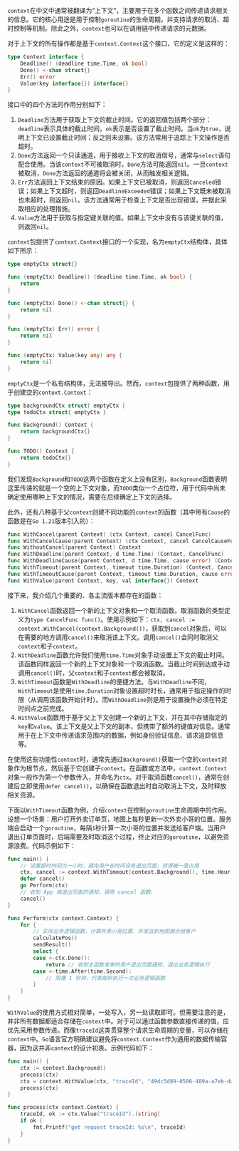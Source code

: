 `context`在中文中通常被翻译为“上下文”，主要用于在多个函数之间传递请求相关的信息。它的核心用途是用于控制`goroutine`的生命周期，并支持请求的取消、超时控制等机制。除此之外，`context`也可以在调用链中传递请求的元数据。

对于上下文的所有操作都是基于`context.Context`这个接口，它的定义是这样的：

```go
type Context interface {
	Deadline() (deadline time.Time, ok bool)
	Done() <-chan struct{}
	Err() error
	Value(key interface{}) interface{}
}
```

接口中的四个方法的作用分别如下：

1. `Deadline`方法用于获取上下文的截止时间。它的返回值包括两个部分：`deadline`表示具体的截止时间，`ok`表示是否设置了截止时间。当`ok`为`true`，说明上下文已设置截止时间；反之则未设置。该方法常用于追踪上下文操作是否超时。
2. `Done`方法返回一个只读通道，用于接收上下文的取消信号，通常与`select`语句配合使用。当该`context`不可被取消时，`Done`方法可能返回`nil`。一旦`context`被取消，`Done`方法返回的通道将会被关闭，从而触发相关逻辑。
3. `Err`方法返回上下文结束的原因。如果上下文已被取消，则返回`Canceled`错误；如果上下文超时，则返回`DeadlineExceeded`错误；如果上下文既未被取消也未超时，则返回`nil`。该方法通常用于检查上下文是否出现错误，并据此采取相应的处理措施。
4. `Value`方法用于获取与指定键关联的值。如果上下文中没有与该键关联的值，则返回`nil`。

`context`包提供了`context.Context`接口的一个实现，名为`emptyCtx`结构体，具体如下所示：

```go
type emptyCtx struct{}

func (emptyCtx) Deadline() (deadline time.Time, ok bool) {
	return
}

func (emptyCtx) Done() <-chan struct{} {
	return nil
}

func (emptyCtx) Err() error {
	return nil
}

func (emptyCtx) Value(key any) any {
	return nil
}
```

`emptyCtx`是一个私有结构体，无法被导出。然而，`context`包提供了两种函数，用于创建空的`context.Context`：

```go
type backgroundCtx struct{ emptyCtx }
type todoCtx struct{ emptyCtx }

func Background() Context {
	return backgroundCtx{}
}

func TODO() Context {
	return todoCtx{}
}
```

我们发现`Background`和`TODO`这两个函数在定义上没有区别，`Background`函数表明这里传递的就是一个空的上下文对象，而`TODO`类似一个占位符，用于代码中尚未确定使用哪种上下文的情况，需要在后续确定上下文的选择。

此外，还有八种基于父`context`创建不同功能的`context`的函数（其中带有`Cause`的函数是在`Go 1.21`版本引入的）：

```go
func WithCancel(parent Context) (ctx Context, cancel CancelFunc)
func WithCancelCause(parent Context) (ctx Context, cancel CancelCauseFunc)
func WithoutCancel(parent Context) Context
func WithDeadline(parent Context, d time.Time) (Context, CancelFunc)
func WithDeadlineCause(parent Context, d time.Time, cause error) (Context, CancelFunc)
func WithTimeout(parent Context, timeout time.Duration) (Context, CancelFunc)
func WithTimeoutCause(parent Context, timeout time.Duration, cause error) (Context, CancelFunc)
func WithValue(parent Context, key, val interface{}) Context
```

接下来，我介绍几个重要的、各主流版本都存在的函数：

1. `WithCancel`函数返回一个新的上下文对象和一个取消函数。取消函数的类型定义为`type CancelFunc func()`。使用示例如下：`ctx, cancel := context.WithCancel(context.Background())`，获取到`cancel`对象后，可以在需要的地方调用`cancel()`来取消该上下文。调用`cancel()`会同时取消父`context`和子`context`。
2. `WithDeadline`函数允许我们使用`time.Time`对象手动设置上下文的截止时间。该函数同样返回一个新的上下文对象和一个取消函数。当截止时间到达或手动调用`cancel()`时，父`context`和子`context`都会被取消。
3. `WithTimeout`函数是`WithDeadline`的便捷方法。与`WithDeadline`不同，`WithTimeout`是使用`time.Duration`对象设置超时时长，通常用于指定操作的时限（从调用该函数开始计时）。而`WithDeadline`则是用于设置操作必须在特定时间点之前完成。
4. `WithValue`函数用于基于父上下文创建一个新的上下文，并在其中存储指定的`key`和`value`。该上下文是父上下文的副本，但携带了额外的键值对信息。通常用于在上下文中传递请求范围内的数据，例如身份验证信息、请求追踪信息等。

在使用这些功能性`context`时，通常先通过`Background()`获取一个空的`context`对象作为根节点，然后基于它创建子`context`。在函数或方法中，`context.Context`对象一般作为第一个参数传入，并命名为`ctx`。对于取消函数`cancel()`，通常在创建后立即使用`defer cancel()`，以确保在函数退出时自动取消上下文，及时释放相关资源。

下面以`WithTimeout`函数为例，介绍`context`在控制`goroutine`生命周期中的作用。设想一个场景：用户打开外卖订单页，地图上每秒更新一次外卖小哥的位置。服务端会启动一个`goroutine`，每隔`1`秒计算一次小哥的位置并发送给客户端。当用户退出订单页面时，后端需要及时取消这个过程，终止对应的`goroutine`，以避免资源浪费。代码示例如下：

```go
func main() {
    // 设置超时时间为一小时，避免用户长时间没有退出页面，资源被一直占用
	ctx, cancel := context.WithTimeout(context.Background(), time.Hour)
	defer cancel()
	go Perform(ctx)
	// 收到 App 端退出页面的通知，调用 cancel 函数。
	cancel()
}

func Perform(ctx context.Context) {
	for {
		// 实际业务逻辑函数，计算外卖小哥位置，并发送到地图展示给客户
		calculatePos()
		sendResult()
		select {
		case <-ctx.Done():
			return // 收到主函数发来的用户退出页面通知，退出业务逻辑执行
		case <-time.After(time.Second):
			// 阻塞 1 秒钟，代表每秒执行一次业务逻辑函数
		}
	}
}
```

`WithValue`的使用方式相对简单，一处写入，另一处读取即可。但需要注意的是，并非所有数据都适合存储在`context`中。对于可以通过函数参数直接传递的值，应优先采用参数传递。而像`traceId`这类贯穿整个请求生命周期的变量，可以存储在`context`中。`Go`语言官方明确建议避免将`context.Context`作为通用的数据传输容器，因为这并非`context`的设计初衷。示例代码如下：

```go
func main() {
	ctx := context.Background()
	process(ctx)
	ctx = context.WithValue(ctx, "traceId", "49dc5d89-0506-489a-a7eb-da774c85fadf")
	process(ctx)
}

func process(ctx context.Context) {
	traceId, ok := ctx.Value("traceId").(string)
	if ok {
		fmt.Printf("get request traceId: %s\n", traceId)
	}
}
```

